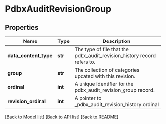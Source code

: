 # PdbxAuditRevisionGroup

## Properties
Name | Type | Description | Notes
------------ | ------------- | ------------- | -------------
**data_content_type** | **str** | The type of file that the pdbx_audit_revision_history record refers to. | 
**group** | **str** | The collection of categories updated with this revision. | [optional] 
**ordinal** | **int** | A unique identifier for the pdbx_audit_revision_group record. | 
**revision_ordinal** | **int** | A pointer to  _pdbx_audit_revision_history.ordinal | 

[[Back to Model list]](../README.md#documentation-for-models) [[Back to API list]](../README.md#documentation-for-api-endpoints) [[Back to README]](../README.md)

